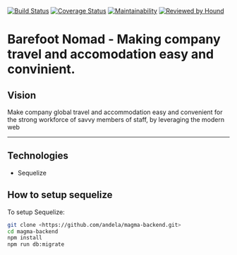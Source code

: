[![Build Status](https://travis-ci.org/andela/magma-backend.svg?branch=develop)](https://travis-ci.org/andela/magma-backend)
[![Coverage Status](https://coveralls.io/repos/github/andela/magma-backend/badge.svg?branch=develop)](https://coveralls.io/github/andela/magma-backend?branch=develop)
[![Maintainability](https://api.codeclimate.com/v1/badges/095e37e400ae11627430/maintainability)](https://codeclimate.com/github/andela/magma-backend/maintainability)
[![Reviewed by Hound](https://img.shields.io/badge/Reviewed_by-Hound-8E64B0.svg)](https://houndci.com)

Barefoot Nomad - Making company travel and accomodation easy and convinient.
=======

## Vision
Make company global travel and accommodation easy and convenient for the strong workforce of savvy members of staff, by leveraging the modern web

---

## Technologies

- Sequelize

## How to setup sequelize

To setup Sequelize:

```sh
git clone <https://github.com/andela/magma-backend.git>
cd magma-backend
npm install
npm run db:migrate
```

